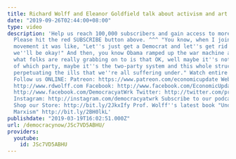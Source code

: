 ```yaml
---
title: Richard Wolff and Eleanor Goldfield talk about activism and art
date: "2019-09-26T02:44:00+08:00"
type: video
description: 'Help us reach 100,000 subscribers and gain access to more studio time!
  Please hit the red SUBSCRIBE button above. ^^^ "You know, when I joined the anti-war
  movement it was like, "Let''s just get a Democrat and let''s get rid of Bush and
  we''ll be okay!" And then, you know Obama ramped up the war machine and-- So I think
  what folks are really grabbing on to is that OK, well maybe it''s not just a matter
  of which party, maybe it''s the two-party system and this whole structure that is
  perpetuating the ills that we''re all suffering under." Watch entire episode: https://www.youtube.com/watch?v=ciDfOyMrIOE&t=105s
  Follow us ONLINE: Patreon: https://www.patreon.com/economicupdate Websites: http://www.democracyatwork.info/economicupdate
  http://www.rdwolff.com Facebook: http://www.facebook.com/EconomicUpdate http://www.facebook.com/RichardDWolff
  http://www.facebook.com/DemocracyatWrk Twitter: http://twitter.com/profwolff http://twitter.com/democracyatwrk
  Instagram: http://instagram.com/democracyatwrk Subscribe to our podcast: http://economicupdate.libsyn.com
  Shop our Store: http://bit.ly/2JkxIfy Prof. Wolff''s latest book "Understanding
  Marxism" http://bit.ly/2BH0lkL'
publishdate: "2019-03-19T16:02:51.000Z"
url: /democracynow/JSc7VD5ABHU/
providers:
  youtube:
    id: JSc7VD5ABHU
---
```

